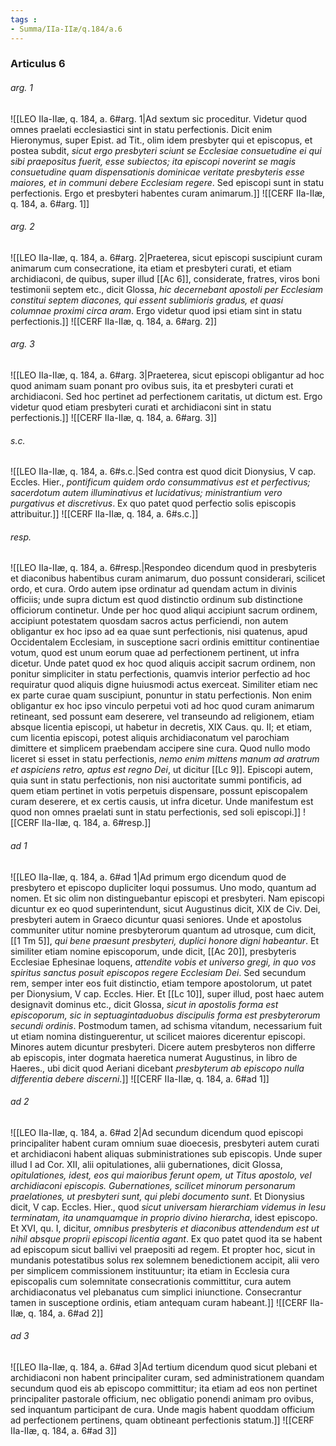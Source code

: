 ```yaml
---
tags : 
- Summa/IIa-IIæ/q.184/a.6
---
```


### Articulus 6

###### arg. 1
![[LEO IIa-IIæ, q. 184, a. 6#arg. 1|Ad sextum sic proceditur. Videtur quod omnes praelati ecclesiastici sint in statu perfectionis. Dicit enim Hieronymus, super Epist. ad Tit., olim idem presbyter qui et episcopus, et postea subdit, *sicut ergo presbyteri sciunt se Ecclesiae consuetudine ei qui sibi praepositus fuerit, esse subiectos; ita episcopi noverint se magis consuetudine quam dispensationis dominicae veritate presbyteris esse maiores, et in communi debere Ecclesiam regere*. Sed episcopi sunt in statu perfectionis. Ergo et presbyteri habentes curam animarum.]]
![[CERF IIa-IIæ, q. 184, a. 6#arg. 1]]

###### arg. 2
![[LEO IIa-IIæ, q. 184, a. 6#arg. 2|Praeterea, sicut episcopi suscipiunt curam animarum cum consecratione, ita etiam et presbyteri curati, et etiam archidiaconi, de quibus, super illud [[Ac 6]], considerate, fratres, viros boni testimonii septem etc., dicit Glossa, *hic decernebant apostoli per Ecclesiam constitui septem diacones, qui essent sublimioris gradus, et quasi columnae proximi circa aram*. Ergo videtur quod ipsi etiam sint in statu perfectionis.]]
![[CERF IIa-IIæ, q. 184, a. 6#arg. 2]]

###### arg. 3
![[LEO IIa-IIæ, q. 184, a. 6#arg. 3|Praeterea, sicut episcopi obligantur ad hoc quod animam suam ponant pro ovibus suis, ita et presbyteri curati et archidiaconi. Sed hoc pertinet ad perfectionem caritatis, ut dictum est. Ergo videtur quod etiam presbyteri curati et archidiaconi sint in statu perfectionis.]]
![[CERF IIa-IIæ, q. 184, a. 6#arg. 3]]

###### s.c.
![[LEO IIa-IIæ, q. 184, a. 6#s.c.|Sed contra est quod dicit Dionysius, V cap. Eccles. Hier., *pontificum quidem ordo consummativus est et perfectivus; sacerdotum autem illuminativus et lucidativus; ministrantium vero purgativus et discretivus*. Ex quo patet quod perfectio solis episcopis attribuitur.]]
![[CERF IIa-IIæ, q. 184, a. 6#s.c.]]

###### resp.
![[LEO IIa-IIæ, q. 184, a. 6#resp.|Respondeo dicendum quod in presbyteris et diaconibus habentibus curam animarum, duo possunt considerari, scilicet ordo, et cura. Ordo autem ipse ordinatur ad quendam actum in divinis officiis; unde supra dictum est quod distinctio ordinum sub distinctione officiorum continetur. Unde per hoc quod aliqui accipiunt sacrum ordinem, accipiunt potestatem quosdam sacros actus perficiendi, non autem obligantur ex hoc ipso ad ea quae sunt perfectionis, nisi quatenus, apud Occidentalem Ecclesiam, in susceptione sacri ordinis emittitur continentiae votum, quod est unum eorum quae ad perfectionem pertinent, ut infra dicetur. Unde patet quod ex hoc quod aliquis accipit sacrum ordinem, non ponitur simpliciter in statu perfectionis, quamvis interior perfectio ad hoc requiratur quod aliquis digne huiusmodi actus exerceat. Similiter etiam nec ex parte curae quam suscipiunt, ponuntur in statu perfectionis. Non enim obligantur ex hoc ipso vinculo perpetui voti ad hoc quod curam animarum retineant, sed possunt eam deserere, vel transeundo ad religionem, etiam absque licentia episcopi, ut habetur in decretis, XIX Caus. qu. II; et etiam, cum licentia episcopi, potest aliquis archidiaconatum vel parochiam dimittere et simplicem praebendam accipere sine cura. Quod nullo modo liceret si esset in statu perfectionis, *nemo enim mittens manum ad aratrum et aspiciens retro, aptus est regno Dei*, ut dicitur [[Lc 9]]. Episcopi autem, quia sunt in statu perfectionis, non nisi auctoritate summi pontificis, ad quem etiam pertinet in votis perpetuis dispensare, possunt episcopalem curam deserere, et ex certis causis, ut infra dicetur. Unde manifestum est quod non omnes praelati sunt in statu perfectionis, sed soli episcopi.]]
![[CERF IIa-IIæ, q. 184, a. 6#resp.]]

###### ad 1
![[LEO IIa-IIæ, q. 184, a. 6#ad 1|Ad primum ergo dicendum quod de presbytero et episcopo dupliciter loqui possumus. Uno modo, quantum ad nomen. Et sic olim non distinguebantur episcopi et presbyteri. Nam episcopi dicuntur ex eo quod superintendunt, sicut Augustinus dicit, XIX de Civ. Dei, presbyteri autem in Graeco dicuntur quasi seniores. Unde et apostolus communiter utitur nomine presbyterorum quantum ad utrosque, cum dicit, [[1 Tm 5]], *qui bene praesunt presbyteri, duplici honore digni habeantur*. Et similiter etiam nomine episcoporum, unde dicit, [[Ac 20]], presbyteris Ecclesiae Ephesinae loquens, *attendite vobis et universo gregi, in quo vos spiritus sanctus posuit episcopos regere Ecclesiam Dei*. Sed secundum rem, semper inter eos fuit distinctio, etiam tempore apostolorum, ut patet per Dionysium, V cap. Eccles. Hier. Et [[Lc 10]], super illud, post haec autem designavit dominus etc., dicit Glossa, *sicut in apostolis forma est episcoporum, sic in septuagintaduobus discipulis forma est presbyterorum secundi ordinis*. Postmodum tamen, ad schisma vitandum, necessarium fuit ut etiam nomina distinguerentur, ut scilicet maiores dicerentur episcopi. Minores autem dicuntur presbyteri. Dicere autem presbyteros non differre ab episcopis, inter dogmata haeretica numerat Augustinus, in libro de Haeres., ubi dicit quod Aeriani dicebant *presbyterum ab episcopo nulla differentia debere discerni*.]]
![[CERF IIa-IIæ, q. 184, a. 6#ad 1]]

###### ad 2
![[LEO IIa-IIæ, q. 184, a. 6#ad 2|Ad secundum dicendum quod episcopi principaliter habent curam omnium suae dioecesis, presbyteri autem curati et archidiaconi habent aliquas subministrationes sub episcopis. Unde super illud I ad Cor. XII, alii opitulationes, alii gubernationes, dicit Glossa, *opitulationes, idest, eos qui maioribus ferunt opem, ut Titus apostolo, vel archidiaconi episcopis. Gubernationes, scilicet minorum personarum praelationes, ut presbyteri sunt, qui plebi documento sunt*. Et Dionysius dicit, V cap. Eccles. Hier., quod *sicut universam hierarchiam videmus in Iesu terminatam, ita unamquamque in proprio divino hierarcha*, idest episcopo. Et XVI, qu. I, dicitur, *omnibus presbyteris et diaconibus attendendum est ut nihil absque proprii episcopi licentia agant*. Ex quo patet quod ita se habent ad episcopum sicut ballivi vel praepositi ad regem. Et propter hoc, sicut in mundanis potestatibus solus rex solemnem benedictionem accipit, alii vero per simplicem commissionem instituuntur; ita etiam in Ecclesia cura episcopalis cum solemnitate consecrationis committitur, cura autem archidiaconatus vel plebanatus cum simplici iniunctione. Consecrantur tamen in susceptione ordinis, etiam antequam curam habeant.]]
![[CERF IIa-IIæ, q. 184, a. 6#ad 2]]

###### ad 3
![[LEO IIa-IIæ, q. 184, a. 6#ad 3|Ad tertium dicendum quod sicut plebani et archidiaconi non habent principaliter curam, sed administrationem quandam secundum quod eis ab episcopo committitur; ita etiam ad eos non pertinet principaliter pastorale officium, nec obligatio ponendi animam pro ovibus, sed inquantum participant de cura. Unde magis habent quoddam officium ad perfectionem pertinens, quam obtineant perfectionis statum.]]
![[CERF IIa-IIæ, q. 184, a. 6#ad 3]]


